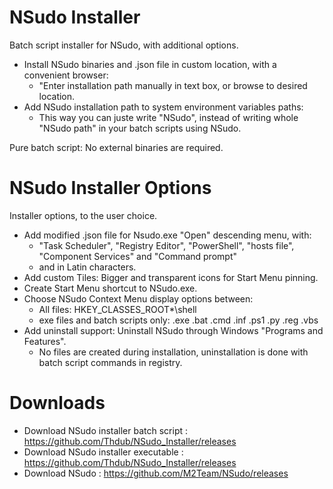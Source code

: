 # NSudo Installer
Batch script installer for NSudo, with additional options.
- Install NSudo binaries and .json file in custom location, with a convenient browser: 
  - "Enter installation path manually in text box, or browse to desired location.
- Add NSudo installation path to system environment variables paths:
  - This way you can juste write "NSudo", instead of writing whole "NSudo path" in your batch scripts using NSudo. 

Pure batch script: No external binaries are required.

# NSudo Installer Options
Installer options, to the user choice.
- Add modified .json file for Nsudo.exe "Open" descending menu, with:
  - "Task Scheduler", "Registry Editor", "PowerShell", "hosts file", "Component Services" and "Command prompt"
  - and in Latin characters.
- Add custom Tiles: Bigger and transparent icons for Start Menu pinning.
- Create Start Menu shortcut to NSudo.exe.
- Choose NSudo Context Menu display options between:
  - All files: HKEY_CLASSES_ROOT\*\shell
  - exe files and batch scripts only: .exe  .bat  .cmd  .inf  .ps1  .py  .reg  .vbs
- Add uninstall support: Uninstall NSudo through Windows "Programs and Features".
  - No files are created during installation, uninstallation is done with batch script commands in registry.

# Downloads
- Download NSudo installer batch script : https://github.com/Thdub/NSudo_Installer/releases
- Download NSudo installer executable : https://github.com/Thdub/NSudo_Installer/releases
- Download NSudo : https://github.com/M2Team/NSudo/releases
